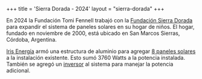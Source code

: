 +++
title = 'Sierra Dorada - 2024'
layout = "sierra-dorada"
+++

En 2024 la Fundación Tomi Fennell trabajó con la [Fundación Sierra Dorada](http://www.sierradorada.com.ar/) para
expandir el sistema de paneles solares en su hogar de niños. El hogar, fundado en noviembre de 2000, está ubicado en San
Marcos Sierras, Córdoba, Argentina.

[Iris Energía](https://irisenergia.com.ar/) armó una estructura de aluminio para agregar [8 paneles
solares](https://www.jinkosolar.com/uploads/TR%20JKM450-470M-7RL3-(V)-C1-EN.pdf) a la instalación existente. Esto
sumó 3760 Watts a la potencia instalada. También se agregó un
[inversor](https://growatt.tech/product/growatt-mic-3000-tl-x-1-phase-inverter/) al sistema para manejar la potencia
adicional.
